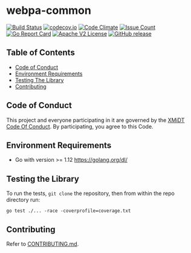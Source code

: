 # webpa-common

[![Build Status](https://travis-ci.org/xmidt-org/webpa-common.svg?branch=master)](https://travis-ci.org/xmidt-org/webpa-common) 
[![codecov.io](http://codecov.io/github/xmidt-org/webpa-common/coverage.svg?branch=master)](http://codecov.io/github/xmidt-org/webpa-common?branch=master)
[![Code Climate](https://codeclimate.com/github/xmidt-org/webpa-common/badges/gpa.svg)](https://codeclimate.com/github/xmidt-org/webpa-common)
[![Issue Count](https://codeclimate.com/github/xmidt-org/webpa-common/badges/issue_count.svg)](https://codeclimate.com/github/xmidt-org/webpa-common)
[![Go Report Card](https://goreportcard.com/badge/github.com/xmidt-org/webpa-common)](https://goreportcard.com/report/github.com/xmidt-org/webpa-common)
[![Apache V2 License](http://img.shields.io/badge/license-Apache%20V2-blue.svg)](https://github.com/xmidt-org/webpa-common/blob/master/LICENSE)
[![GitHub release](https://img.shields.io/github/release/xmidt-org/webpa-common.svg)](CHANGELOG.md)

## Table of Contents

- [Code of Conduct](#code-of-conduct)
- [Environment Requirements](#environment-requirements)
- [Testing The Library](#testing-the-library)
- [Contributing](#contributing)

## Code of Conduct

This project and everyone participating in it are governed by the [XMiDT Code Of Conduct](https://xmidt.io/code_of_conduct/). 
By participating, you agree to this Code.

## Environment Requirements

  - Go with version >= 1.12 https://golang.org/dl/

## Testing the Library

To run the tests, `git clone` the repository, then from within the repo directory run:
  ```
  go test ./... -race -coverprofile=coverage.txt
  ```

## Contributing

Refer to [CONTRIBUTING.md](CONTRIBUTING.md).  
